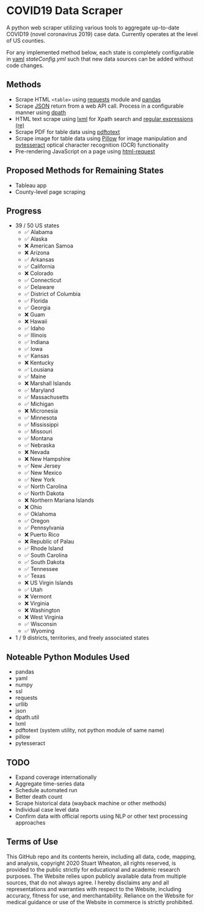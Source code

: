 # COVID19 Data Scraper
A python web scraper utilizing various tools to aggregate up-to-date COVID19 (novel coronavirus 2019) case data. Currently operates at the level of US counties.

For any implemented method below, each state is completely configurable in [yaml](https://pyyaml.org/wiki/PyYAMLDocumentation) _stateConfig.yml_ such that new data sources can be added without code changes.


## Methods
- Scrape HTML ```<table>``` using [requests](https://requests.readthedocs.io/en/master/) module and [pandas](https://pandas.pydata.org/)
- Scrape [JSON](https://docs.python.org/3/library/json.html) return from a web API call. Process in a configurable manner using [dpath](https://pypi.org/project/dpath/)
- HTML text scrape using [lxml](https://lxml.de/) for Xpath search and [regular expressions (re)](https://docs.python.org/3/library/re.html)
- Scrape PDF for table data using [pdftotext](https://www.xpdfreader.com/pdftotext-man.html)
- Scrape image for table data using [Pillow](https://pillow.readthedocs.io/en/stable/) for image manipulation and [pytesseract](https://pypi.org/project/pytesseract/) optical character recognition (OCR) functionality
- Pre-rendering JavaScript on a page using [html-request](https://pypi.org/project/requests-html/)

## Proposed Methods for Remaining States
- Tableau app
- County-level page scraping

## Progress
- 39 / 50 US states
  - :white_check_mark: Alabama
  - :white_check_mark: Alaska
  - :x: American Samoa
  - :x: Arizona
  - :white_check_mark: Arkansas
  - :white_check_mark: California
  - :x: Colorado
  - :white_check_mark: Connecticut
  - :white_check_mark: Delaware
  - :white_check_mark: District of Columbia
  - :white_check_mark: Florida
  - :white_check_mark: Georgia
  - :x: Guam
  - :x: Hawaii
  - :white_check_mark: Idaho
  - :white_check_mark: Illinois
  - :white_check_mark: Indiana
  - :white_check_mark: Iowa
  - :white_check_mark: Kansas
  - :x: Kentucky
  - :white_check_mark: Lousiana
  - :white_check_mark: Maine
  - :x: Marshall Islands
  - :white_check_mark: Maryland
  - :white_check_mark: Massachusetts
  - :white_check_mark: Michigan
  - :x: Micronesia
  - :white_check_mark: Minnesota
  - :white_check_mark: Mississippi
  - :white_check_mark: Missouri
  - :white_check_mark: Montana
  - :white_check_mark: Nebraska
  - :x: Nevada
  - :x: New Hampshire
  - :white_check_mark: New Jersey
  - :white_check_mark: New Mexico
  - :white_check_mark: New York
  - :white_check_mark: North Carolina
  - :white_check_mark: North Dakota
  - :x: Northern Mariana Islands
  - :x: Ohio
  - :white_check_mark: Oklahoma
  - :white_check_mark: Oregon
  - :white_check_mark: Pennsylvania
  - :x: Puerto Rico
  - :x: Republic of Palau
  - :white_check_mark: Rhode Island
  - :white_check_mark: South Carolina
  - :white_check_mark: South Dakota
  - :white_check_mark: Tennessee
  - :white_check_mark: Texas
  - :x: US Virgin Islands
  - :white_check_mark: Utah
  - :x: Vermont
  - :x: Virginia
  - :x: Washington
  - :x: West Virginia
  - :white_check_mark: Wisconsin
  - :white_check_mark: Wyoming
- 1 / 9 districts, territories, and freely associated states

## Noteable Python Modules Used
- pandas
- yaml
- numpy
- ssl
- requests
- urllib
- json
- dpath.util
- lxml
- pdftotext (system utility, not python module of same name)
- pillow
- pytesseract

## TODO
- Expand coverage internationally
- Aggregate time-series data
- Schedule automated run
- Better death count
- Scrape historical data (wayback machine or other methods)
- Individual case level data
- Confirm data with official reports using NLP or other text processing approaches

## Terms of Use
This GitHub repo and its contents herein, including all data, code, mapping, and analysis, copyright 2020 Stuart Wheaton, all rights reserved, is provided to the public strictly for educational and academic research purposes. The Website relies upon publicly available data from multiple sources, that do not always agree. I hereby disclaims any and all representations and warranties with respect to the Website, including accuracy, fitness for use, and merchantability. Reliance on the Website for medical guidance or use of the Website in commerce is strictly prohibited.

